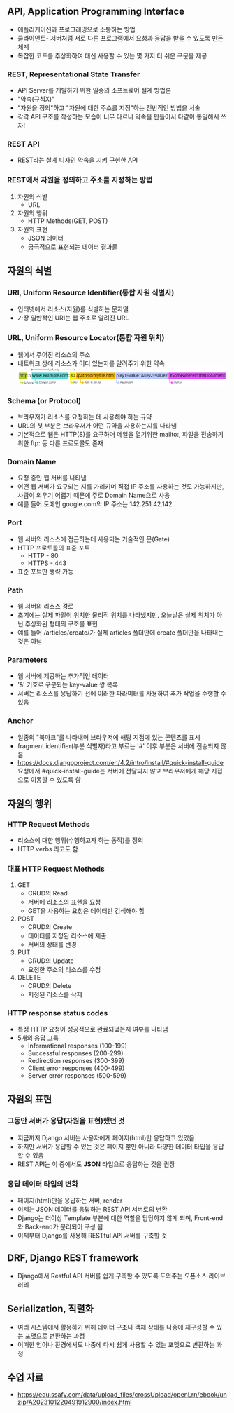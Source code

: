 ## API, Application Programming Interface
- 애플리케이션과 프로그래밍으로 소통하는 방법
- 클라이언트- 서버처럼 서로 다른 프로그램에서 요청과 응답을 받을 수 있도록 만든 체계
- 복잡한 코드를 추상화하여 대신 사용할 수 있는 몇 가지 더 쉬운 구문을 제공

### REST, Representational State Transfer
- API Server를 개발하기 위한 일종의 소프트웨어 설계 방법론
- "약속(규칙X)"
- "자원을 정의"하고 "자원에 대한 주소를 지정"하는 전반적인 방법을 서술
- 각각 API 구조를 작성하는 모습이 너무 다르니 약속을 만들어서 다같이 통일해서 쓰자!

### REST API
- REST라는 설계 디자인 약속을 지켜 구현한 API

### REST에서 자원을 정의하고 주소를 지정하는 방법
1. 자원의 식별
    - URL
2. 자원의 행위
    - HTTP Methods(GET, POST)
3. 자원의 표현
    - JSON 데이터
    - 궁극적으로 표현되는 데이터 결과물


## 자원의 식별

### URI, Uniform Resource Identifier(통합 자원 식별자)
- 인터넷에서 리소스(자원)를 식별하는 문자열
- 가장 일반적인 URI는 웹 주소로 알려진 URL

### URL, Uniform Resource Locator(통합 자원 위치)
- 웹에서 주어진 리소스의 주소
- 네트워크 상에 리소스가 어디 있는지를 알려주기 위한 약속
![Alt text](URL.png)

### Schema (or Protocol)
- 브라우저가 리소스를 요청하는 데 사용해야 하는 규약
- URL의 첫 부분은 브라우저가 어떤 규약을 사용하는지를 나타냄
- 기본적으로 웹은 HTTP(S)를 요구하며 메일을 열기위한 mailto:, 파일을 전송하기 위한 ftp: 등 다른 프로토콜도 존재

### Domain Name
- 요청 중인 웹 서버를 나타냄
- 어떤 웹 서버가 요구되는 지를 가리키며 직접 IP 주소를 사용하는 것도 가능하지만, 사람이 외우기 어렵기 때문에 주로 Domain Name으로 사용
- 예를 들어 도메인 google.com의 IP 주소는 142.251.42.142

### Port
- 웹 서버의 리소스에 접근하는데 사용되는 기술적인 문(Gate)
- HTTP 프로토콜의 표준 포트
    - HTTP - 80
    - HTTPS - 443
- 표준 포트만 생략 가능

### Path
- 웹 서버의 리소스 경로
- 초기에는 실제 파일이 위치한 물리적 위치를 나타냈지만, 오늘날은 실제 위치가 아닌 추상화된 형태의 구조를 표현
- 예를 들어 /articles/create/가 실제 articles 폴더안에 create 폴더안을 나타내는 것은 아님

### Parameters
- 웹 서버에 제공하는 추가적인 데이터
- '&' 기호로 구분되는 key-value 쌍 목록
- 서버는 리소스를 응답하기 전에 이러한 파라미터를 사용하여 추가 작업을 수행할 수 있음

### Anchor
- 일종의 "북마크"를 나타내며 브라우저에 해당 지점에 있는 콘텐츠를 표시
- fragment identifier(부분 식별자)라고 부르는 '#' 이후 부분은 서버에 전송되지 않음
- https://docs.djangoproject.com/en/4.2/intro/install/#quick-install-guide 요청에서 #quick-install-guide는 서버에 전달되지 않고 브라우저에게 해당 지접으로 이동할 수 있도록 함


## 자원의 행위

### HTTP Request Methods
- 리소스에 대한 행위(수행하고자 하는 동작)를 정의
- HTTP verbs 라고도 함

### 대표 HTTP Request Methods
1. GET
    - CRUD의 Read
    - 서버에 리소스의 표현을 요청
    - GET을 사용하는 요청은 데이터만 검색해야 함
2. POST
    - CRUD의 Create
    - 데이터를 지정된 리소스에 제출
    - 서버의 상태를 변경
3. PUT
    - CRUD의 Update
    - 요청한 주소의 리소스를 수정
4. DELETE
    - CRUD의 Delete
    - 지정된 리소스를 삭제

### HTTP response status codes
- 특정 HTTP 요청이 성공적으로 완료되었는지 여부를 나타냄
- 5개의 응답 그룹
    - Informational responses (100-199)
    - Successful responses (200-299)
    - Redirection responses (300-399)
    - Client error responses (400-499)
    - Server error responses (500-599)


## 자원의 표현

### 그동안 서버가 응답(자원을 표현)했던 것
- 지금까지 Django 서버는 사용자에게 페이지(html)만 응답하고 있었음
- 하지만 서버가 응답할 수 있는 것은 페이지 뿐만 아니라 다양한 데이터 타입을 응답할 수 있음
- REST API는 이 중에서도 **JSON** 타입으로 응답하는 것을 권장

### 응답 데이터 타입의 변화
- 페이지(html)만을 응답하는 서버, render
- 이제는 JSON 데이터를 응답하는 REST API 서버로의 변환
- Django는 더이상 Template 부분에 대한 역할을 담당하지 않게 되며, Front-end와 Back-end가 분리되어 구성 됨
- 이제부터 Django를 사용해 RESTful API 서버를 구축할 것


## DRF, Django REST framework
- Django에서 Restful API 서버를 쉽게 구축할 수 있도록 도와주는 오픈소스 라이브러리

## Serialization, 직렬화
- 여러 시스템에서 활용하기 위해 데이터 구조나 객체 상태를 나중에 재구성할 수 있는 포맷으로 변환하는 과정
- 어떠한 언어나 환경에서도 나중에 다시 쉽게 사용할 수 있는 포맷으로 변환하는 과정



















## 수업 자료
- https://edu.ssafy.com/data/upload_files/crossUpload/openLrn/ebook/unzip/A2023101220491912900/index.html
